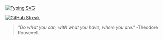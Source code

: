 <a href="https://git.io/typing-svg"><img src="https://readme-typing-svg.demolab.com?font=JetBrains+Mono&weight=600&duration=3000&pause=2000&color=9E0CF7&width=435&lines=Ahoy+Matey!;I'm+Nikhil+-+Developer+from+India;I+love+creating+things." alt="Typing SVG" /></a>

<a href="https://git.io/streak-stats"><img src="https://streak-stats.demolab.com?user=nickkcode&theme=midnight-purple&stroke=9745F5&dates=9745F5&border=9745F5&background=00000000" alt="GitHub Streak" /></a>

> _"Do what you can, with what you have, where you are."_ -Theodore Roosevelt
